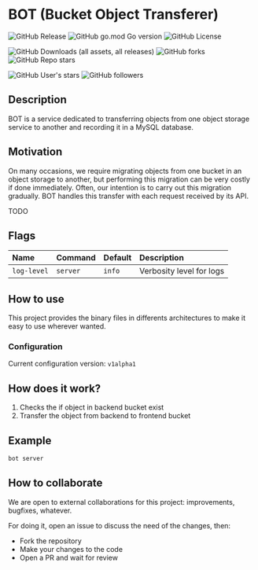 # BOT (Bucket Object Transferer)

![GitHub Release](https://img.shields.io/github/v/release/sebastocorp/bot)
![GitHub go.mod Go version](https://img.shields.io/github/go-mod/go-version/sebastocorp/bot)
![GitHub License](https://img.shields.io/github/license/sebastocorp/bot)

![GitHub Downloads (all assets, all releases)](https://img.shields.io/github/downloads/sebastocorp/bot/total)
![GitHub forks](https://img.shields.io/github/forks/sebastocorp/bot)
![GitHub Repo stars](https://img.shields.io/github/stars/sebastocorp/bot)

![GitHub User's stars](https://img.shields.io/github/stars/sebastocorp)
![GitHub followers](https://img.shields.io/github/followers/sebastocorp)

## Description

BOT is a service dedicated to transferring objects from one object storage service to another and recording it in a MySQL database.

## Motivation

On many occasions, we require migrating objects from one bucket in an object storage to another, but performing this migration can be very costly if done immediately. Often, our intention is to carry out this migration gradually. BOT handles this transfer with each request received by its API.

TODO

## Flags

| Name                  | Command  | Default                              | Description |
|:---                   |:---      |:---                                  |:---         |
| `log-level`           | `server` | `info`                               | Verbosity level for logs |

## How to use

This project provides the binary files in differents architectures to make it easy to use wherever wanted.

### Configuration

Current configuration version: `v1alpha1`

## How does it work?

1. Checks the if object in backend bucket exist
2. Transfer the object from backend to frontend bucket

## Example

```sh
bot server
```

## How to collaborate

We are open to external collaborations for this project: improvements, bugfixes, whatever.

For doing it, open an issue to discuss the need of the changes, then:

- Fork the repository
- Make your changes to the code
- Open a PR and wait for review
